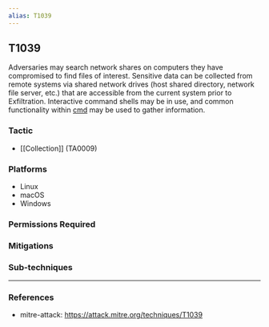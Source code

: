 ```yaml
---
alias: T1039
---
```


## T1039

Adversaries may search network shares on computers they have compromised to find files of interest. Sensitive data can be collected from remote systems via shared network drives (host shared directory, network file server, etc.) that are accessible from the current system prior to Exfiltration. Interactive command shells may be in use, and common functionality within [cmd](https://attack.mitre.org/software/S0106) may be used to gather information.


### Tactic
- [[Collection]] (TA0009)

### Platforms
- Linux
- macOS
- Windows

### Permissions Required

### Mitigations

### Sub-techniques


---
### References

- mitre-attack: https://attack.mitre.org/techniques/T1039
